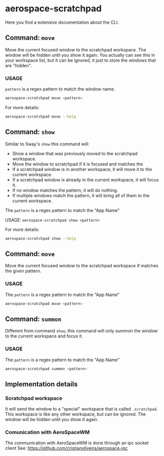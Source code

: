 # aerospace-scratchpad

Here you find a extensive documentation about the CLI.

## Command: `move`

Move the current focused window to the scratchpad workspace. The window will be hidden until you show it again.
You actually can see this in your workspace list, but it can be ignored, it just to store the windows that are "hidden".

### USAGE

`pattern` is a regex pattern to match the window name.

```bash
aerospace-scratchpad move <pattern>
```

For more details:
```bash
aerospace-scratchpad move --help
```

## Command: `show`

Similar to Sway's `show` this command will:

 - Show a window that was previously moved to the scratchpad workspace.
 - Move the window to scratchpad if it is focused and matches the <pattern>
 - If a scratchpad window is in another workspace, it will move it to the current workspace.
 - If a scratchpad window is already in the current workspace, it will focus it.
 - If no window matches the pattern, it will do nothing.
 - If multiple windows match the pattern, it will bring all of them to the current workspace.

The `pattern` is a regex pattern to match the "App Name"

USAGE: `aerospace-scratchpad show <pattern>`

For more details:
```bash
aerospace-scratchpad show --help
```

## Command: `move`

Move the current focused window to the scratchpad workspace if matches the given pattern.

### USAGE

The `pattern` is a regex pattern to match the "App Name"

```bash
aerospace-scratchpad move <pattern>
```

## Command: `summon`

Different from command `show`, this command will only summon the window to the current workspace and focus it.

### USAGE

The `pattern` is a regex pattern to match the "App Name"

```bash
aerospace-scratchpad summon <pattern>
```

## Implementation details

### Scratchpad workspace

It will send the window to a "special" workspace that is called `.scratchpad`. This workspace is like any other workspace, but can be ignored. The window will be hidden until you show it again.

### Comunication with AeroSpaceWM

The communication with AeroSpaceWM is done through an ipc socket client
See: https://github.com/cristianoliveira/aerospace-ipc
